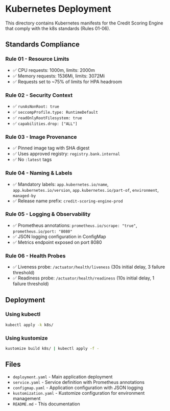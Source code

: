 # Kubernetes Deployment

This directory contains Kubernetes manifests for the Credit Scoring Engine that comply with the k8s standards (Rules 01-06).

## Standards Compliance

### Rule 01 - Resource Limits
- ✅ CPU requests: 1000m, limits: 2000m
- ✅ Memory requests: 1536Mi, limits: 3072Mi
- ✅ Requests set to ~75% of limits for HPA headroom

### Rule 02 - Security Context
- ✅ `runAsNonRoot: true`
- ✅ `seccompProfile.type: RuntimeDefault`
- ✅ `readOnlyRootFilesystem: true`
- ✅ `capabilities.drop: ["ALL"]`

### Rule 03 - Image Provenance
- ✅ Pinned image tag with SHA digest
- ✅ Uses approved registry: `registry.bank.internal`
- ✅ No `:latest` tags

### Rule 04 - Naming & Labels
- ✅ Mandatory labels: `app.kubernetes.io/name`, `app.kubernetes.io/version`, `app.kubernetes.io/part-of`, `environment`, `managed-by`
- ✅ Release name prefix: `credit-scoring-engine-prod`

### Rule 05 - Logging & Observability
- ✅ Prometheus annotations: `prometheus.io/scrape: "true"`, `prometheus.io/port: "8080"`
- ✅ JSON logging configuration in ConfigMap
- ✅ Metrics endpoint exposed on port 8080

### Rule 06 - Health Probes
- ✅ Liveness probe: `/actuator/health/liveness` (30s initial delay, 3 failure threshold)
- ✅ Readiness probe: `/actuator/health/readiness` (10s initial delay, 1 failure threshold)

## Deployment

### Using kubectl
```bash
kubectl apply -k k8s/
```

### Using kustomize
```bash
kustomize build k8s/ | kubectl apply -f -
```

## Files

- `deployment.yaml` - Main application deployment
- `service.yaml` - Service definition with Prometheus annotations
- `configmap.yaml` - Application configuration with JSON logging
- `kustomization.yaml` - Kustomize configuration for environment management
- `README.md` - This documentation
